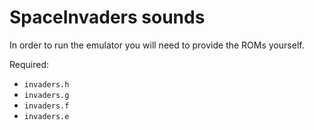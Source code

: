 # SpaceInvaders sounds

In order to run the emulator you will need to provide the ROMs yourself.

Required:
* `invaders.h`
* `invaders.g`
* `invaders.f`
* `invaders.e`